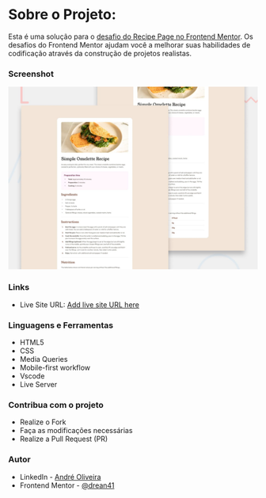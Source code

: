 # Sobre o Projeto: 

Esta é uma solução para o [desafio do Recipe Page no Frontend Mentor](https://www.frontendmentor.io/challenges/recipe-page-KiTsR8QQKm). Os desafios do Frontend Mentor ajudam você a melhorar suas habilidades de codificação através da construção de projetos realistas.

### Screenshot

![](design/desktop-preview.jpg)

### Links

- Live Site URL: [Add live site URL here](https://drean41.github.io/recipe-page/)

### Linguagens e Ferramentas

- HTML5
- CSS
- Media Queries
- Mobile-first workflow
- Vscode
- Live Server

### Contribua com o projeto

- Realize o Fork
- Faça as modificações necessárias
- Realize a Pull Request (PR)

### Autor

- LinkedIn - [André Oliveira](https://www.linkedin.com/in/andreoliveira41/)
- Frontend Mentor - [@drean41](https://www.frontendmentor.io/profile/drean41)